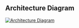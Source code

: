 ## Architecture Diagram

[![Architecture Diagram](/architecture-diagram.drawio.svg)](https://app.diagrams.net/#Halexandersevert%2Fcharge-map-analytics%2Fmain%2Farchitecture-diagrams%2Farchitecture-diagram.drawio.svg)
